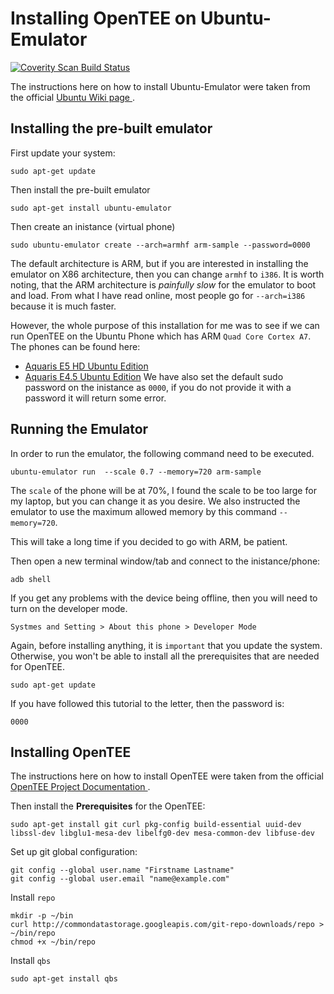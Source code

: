 Installing OpenTEE on Ubuntu-Emulator
======

<a href="https://scan.coverity.com/projects/1nquisit0r-ubuntu-phone">
  <img alt="Coverity Scan Build Status"
       src="https://scan.coverity.com/projects/6776/badge.svg"/>
</a>

The instructions here on how to install Ubuntu-Emulator were taken from the official <a href="https://wiki.ubuntu.com/Touch/Emulator" target="_blank">Ubuntu Wiki page </a>. 

Installing the pre-built emulator
------

First update your system:
 ```
 sudo apt-get update
```

Then install the pre-built emulator

```
sudo apt-get install ubuntu-emulator
```

Then create an inistance (virtual phone)

```
sudo ubuntu-emulator create --arch=armhf arm-sample --password=0000
```
The default architecture is ARM, but if you are interested in installing the emulator on X86 architecture, then you can change `armhf` to `i386`. 
It is worth noting, that the ARM architecture is *painfully slow* for the emulator to boot and load. From what I have read online, most people go for `--arch=i386` because it is much faster.

However, the whole purpose of this installation for me was to see if we can run OpenTEE on the Ubuntu Phone which has ARM `Quad Core Cortex A7`.
The phones can be found here: 
- <a href="http://www.store.bq.com/gl/ubuntu-edition-e5" target="_blank">Aquaris E5 HD Ubuntu Edition</a>
- <a href="http://www.store.bq.com/gl/ubuntu-edition-e-4-5" target="_blank">Aquaris E4.5 Ubuntu Edition</a>
We have also set the default sudo password on the inistance as `0000`, if you do not provide it with a password it will return some error.

Running the Emulator
------
In order to run the emulator, the following command need to be executed.
```
ubuntu-emulator run  --scale 0.7 --memory=720 arm-sample
```
The `scale` of the phone will be at 70%, I found the scale to be too large for my laptop, but you can change it as you desire. We also instructed the emulator to use the maximum allowed memory by this command `--memory=720`.

This will take a long time if you decided to go with ARM, be patient.
 
Then open a new terminal window/tab and connect to the inistance/phone:
```
adb shell
```
If you get any problems with the device being offline, then you will need to turn on the developer mode.
```
Systmes and Setting > About this phone > Developer Mode
```  

Again, before installing anything, it is `important` that you update the system. Otherwise, you won't be able to install all the prerequisites that are needed for OpenTEE.
```
sudo apt-get update
```
If you have followed this tutorial to the letter, then the password is: 
```
0000
```

Installing OpenTEE
------
The instructions here on how to install OpenTEE were taken from the official <a href="https://github.com/Open-TEE/project" target="_blank">OpenTEE Project Documentation </a>.

Then install the **Prerequisites** for the OpenTEE:
``` 
sudo apt-get install git curl pkg-config build-essential uuid-dev libssl-dev libglu1-mesa-dev libelfg0-dev mesa-common-dev libfuse-dev
```
Set up git global configuration:
```
git config --global user.name "Firstname Lastname"
git config --global user.email "name@example.com"
```
Install `repo`
```
mkdir -p ~/bin
curl http://commondatastorage.googleapis.com/git-repo-downloads/repo > ~/bin/repo
chmod +x ~/bin/repo
```
Install `qbs`
```
sudo apt-get install qbs
```